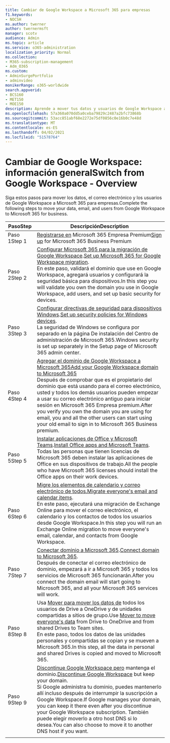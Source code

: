 ```yaml
---
title: Cambiar de Google Workspace a Microsoft 365 para empresas
f1.keywords:
- NOCSH
ms.author: twerner
author: twernermsft
manager: scotv
audience: Admin
ms.topic: article
ms.service: o365-administration
localization_priority: Normal
ms.collection:
- M365-subscription-management
- Adm_O365
ms.custom:
- AdminSurgePortfolio
- adminvideo
monikerRange: o365-worldwide
search.appverid:
- BCS160
- MET150
- MOE150
description: Aprende a mover tus datos y usuarios de Google Workspace a Microsoft 365 para empresas.
ms.openlocfilehash: 57a360a070dd5a0ceba79829c2487a2bfc73868b
ms.sourcegitcommit: 53acc851abf68e2272e75df0856c0e16b0c7e48d
ms.translationtype: MT
ms.contentlocale: es-ES
ms.lasthandoff: 04/02/2021
ms.locfileid: "51578764"
---
```

# <a name="switch-from-google-workspace---overview"></a><span data-ttu-id="b694d-103">Cambiar de Google Workspace: información general</span><span class="sxs-lookup"><span data-stu-id="b694d-103">Switch from Google Workspace - Overview</span></span>

<span data-ttu-id="b694d-104">Siga estos pasos para mover los datos, el correo electrónico y los usuarios de Google Workspace a Microsoft 365 para empresas.</span><span class="sxs-lookup"><span data-stu-id="b694d-104">Complete the following steps to move your data, email, and users from Google Workspace to Microsoft 365 for business.</span></span>


| <span data-ttu-id="b694d-105">Paso</span><span class="sxs-lookup"><span data-stu-id="b694d-105">Step</span></span>  |<span data-ttu-id="b694d-106">Descripción</span><span class="sxs-lookup"><span data-stu-id="b694d-106">Description</span></span>  |
|---------|---------|
|<span data-ttu-id="b694d-107">Paso 1</span><span class="sxs-lookup"><span data-stu-id="b694d-107">Step 1</span></span> |  <span data-ttu-id="b694d-108">[Registrarse en](../sign-up.md) Microsoft 365 Empresa Premium</span><span class="sxs-lookup"><span data-stu-id="b694d-108">[Sign up](../sign-up.md) for Microsoft 365 Business Premium</span></span>       |
|<span data-ttu-id="b694d-109">Paso 2</span><span class="sxs-lookup"><span data-stu-id="b694d-109">Step 2</span></span> |   <span data-ttu-id="b694d-110">[Configurar Microsoft 365 para la migración de Google Workspace](set-up-microsoft-365-forgoogle.md).</span><span class="sxs-lookup"><span data-stu-id="b694d-110">[Set up Microsoft 365 for Google Workspace migration](set-up-microsoft-365-forgoogle.md).</span></span> </br> <span data-ttu-id="b694d-111">En este paso, validará el dominio que use en Google Workspace, agregará usuarios y configurará la seguridad básica para dispositivos.</span><span class="sxs-lookup"><span data-stu-id="b694d-111">In this step you will validate you own the domain you use in Google Workspace, add users, and set up basic security for devices.</span></span> |
|<span data-ttu-id="b694d-112">Paso 3</span><span class="sxs-lookup"><span data-stu-id="b694d-112">Step 3</span></span> | <span data-ttu-id="b694d-113">[Configurar directivas de seguridad para dispositivos Windows](../secure-win10-pcs.md).</span><span class="sxs-lookup"><span data-stu-id="b694d-113">[Set up security policies for Windows devices](../secure-win10-pcs.md).</span></span></br> <span data-ttu-id="b694d-114">La seguridad de Windows se configura por separado en la página De instalación del Centro de administración de Microsoft 365.</span><span class="sxs-lookup"><span data-stu-id="b694d-114">Windows security is set up separately in the Setup page of Microsoft 365 admin center.</span></span> |
|<span data-ttu-id="b694d-115">Paso 4</span><span class="sxs-lookup"><span data-stu-id="b694d-115">Step 4</span></span>|[<span data-ttu-id="b694d-116">Agregar el dominio de Google Workspace a Microsoft 365</span><span class="sxs-lookup"><span data-stu-id="b694d-116">Add your Google Workspace domain to Microsoft 365</span></span>](add-google-domain.md) </br> <span data-ttu-id="b694d-117">Después de comprobar que es el propietario del dominio que está usando para el correo electrónico, usted y todos los demás usuarios pueden empezar a usar su correo electrónico antiguo para iniciar sesión en Microsoft 365 Empresa premium.</span><span class="sxs-lookup"><span data-stu-id="b694d-117">After you verify you own the domain you are using for email, you and all the other users can start using your old email to sign in to Microsoft 365 Business premium.</span></span> |
|<span data-ttu-id="b694d-118">Paso 5</span><span class="sxs-lookup"><span data-stu-id="b694d-118">Step 5</span></span> | <span data-ttu-id="b694d-119">[Instalar aplicaciones de Office y Microsoft Teams](../install-office.md).</span><span class="sxs-lookup"><span data-stu-id="b694d-119">[Install Office apps and Microsoft Teams](../install-office.md).</span></span></br> <span data-ttu-id="b694d-120">Todas las personas que tienen licencias de Microsoft 365 deben instalar las aplicaciones de Office en sus dispositivos de trabajo.</span><span class="sxs-lookup"><span data-stu-id="b694d-120">All the people who have Microsoft 365 licenses should install the Office apps on their work devices.</span></span>|
|<span data-ttu-id="b694d-121">Paso 6</span><span class="sxs-lookup"><span data-stu-id="b694d-121">Step 6</span></span> | <span data-ttu-id="b694d-122">[Migre los elementos de calendario y correo electrónico de todos.](migrate-email.md)</span><span class="sxs-lookup"><span data-stu-id="b694d-122">[Migrate everyone's email and calendar items](migrate-email.md).</span></span></br> <span data-ttu-id="b694d-123">En este paso, ejecutará una migración de Exchange Online para mover el correo electrónico, el calendario y los contactos de todos los usuarios desde Google Workspace.</span><span class="sxs-lookup"><span data-stu-id="b694d-123">In this step you will run an Exchange Online migration to move everyone's email, calendar, and contacts from Google Workspace.</span></span>  |
|<span data-ttu-id="b694d-124">Paso 7</span><span class="sxs-lookup"><span data-stu-id="b694d-124">Step 7</span></span> | <span data-ttu-id="b694d-125">[Conectar dominio a Microsoft 365](connect-domain-tom365.md).</span><span class="sxs-lookup"><span data-stu-id="b694d-125">[Connect domain to Microsoft 365](connect-domain-tom365.md).</span></span> </br> <span data-ttu-id="b694d-126">Después de conectar el correo electrónico de dominio, empezará a ir a Microsoft 365 y todos los servicios de Microsoft 365 funcionarán.</span><span class="sxs-lookup"><span data-stu-id="b694d-126">After you connect the domain email will start going to Microsoft 365, and all your Microsoft 365 services will work.</span></span>|
|<span data-ttu-id="b694d-127">Paso 8</span><span class="sxs-lookup"><span data-stu-id="b694d-127">Step 8</span></span>|<span data-ttu-id="b694d-128">Usa [Mover para mover los datos de](mover-migrate-files.md) todos los usuarios de Drive a OneDrive y de unidades compartidas a sitios de grupo.</span><span class="sxs-lookup"><span data-stu-id="b694d-128">Use [Mover to move everyone's data](mover-migrate-files.md) from Drive to OneDrive and from shared Drives to Team sites.</span></span></br> <span data-ttu-id="b694d-129">En este paso, todos los datos de las unidades personales y compartidas se copian y se mueven a Microsoft 365.</span><span class="sxs-lookup"><span data-stu-id="b694d-129">In this step, all the data in personal and shared Drives is copied and moved to Microsoft 365.</span></span>|
|<span data-ttu-id="b694d-130">Paso 9</span><span class="sxs-lookup"><span data-stu-id="b694d-130">Step 9</span></span>| <span data-ttu-id="b694d-131">[Discontinue Google Workspace pero](cancel-google.md) mantenga el dominio.</span><span class="sxs-lookup"><span data-stu-id="b694d-131">[Discontinue Google Workspace](cancel-google.md) but keep your domain.</span></span> </br> <span data-ttu-id="b694d-132">Si Google administra tu dominio, puedes mantenerlo allí incluso después de interrumpir la suscripción a Google Workspace.</span><span class="sxs-lookup"><span data-stu-id="b694d-132">If Google manages your domain, you can keep it there even after you discontinue your Google Workspace subscription.</span></span> <span data-ttu-id="b694d-133">También puede elegir moverlo a otro host DNS si lo desea.</span><span class="sxs-lookup"><span data-stu-id="b694d-133">You can also choose to move it to another DNS host if you want.</span></span>|
|||
